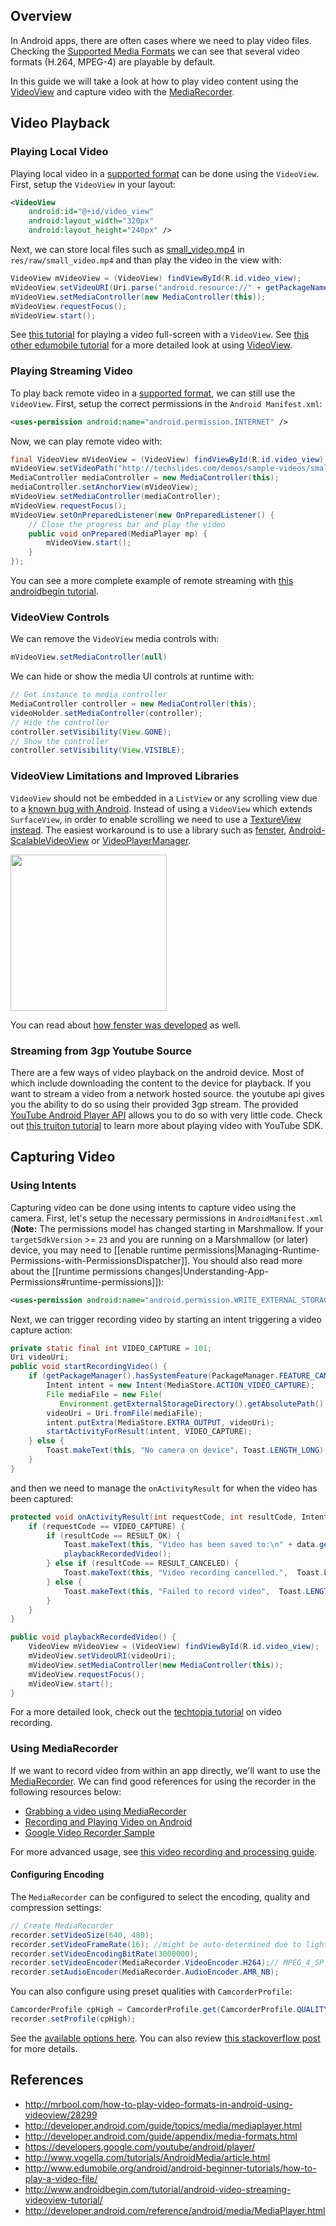 ## Overview

In Android apps, there are often cases where we need to play video files. Checking the [Supported Media Formats](http://developer.android.com/guide/appendix/media-formats.html) we can see that several video formats (H.264, MPEG-4) are playable by default. 

In this guide we will take a look at how to play video content using the [VideoView](http://developer.android.com/reference/android/widget/VideoView.html) and capture video with the [MediaRecorder](http://developer.android.com/reference/android/media/MediaRecorder.html).

## Video Playback

### Playing Local Video

Playing local video in a [supported format](http://developer.android.com/guide/appendix/media-formats.html) can be done using the `VideoView`. First, setup the `VideoView` in your layout:

```xml
<VideoView
    android:id="@+id/video_view"
    android:layout_width="320px"
    android:layout_height="240px" />
```

Next, we can store local files such as [small_video.mp4](http://techslides.com/demos/sample-videos/small.mp4) in `res/raw/small_video.mp4` and than play the video in the view with:

```java
VideoView mVideoView = (VideoView) findViewById(R.id.video_view);
mVideoView.setVideoURI(Uri.parse("android.resource://" + getPackageName() +"/"+R.raw.small_video));
mVideoView.setMediaController(new MediaController(this));
mVideoView.requestFocus();
mVideoView.start();
```

See [this tutorial](https://mobiarch.wordpress.com/2014/02/18/showing-fullscreen-video-in-android/) for playing a video full-screen with a `VideoView`. See [this other edumobile tutorial](http://www.edumobile.org/android/android-beginner-tutorials/how-to-play-a-video-file/) for a more detailed look at using [VideoView](http://developer.android.com/reference/android/widget/VideoView.html).

### Playing Streaming Video

To play back remote video in a [supported format](http://developer.android.com/guide/appendix/media-formats.html), we can still use the `VideoView`. First, setup the correct permissions in the `Android Manifest.xml`:

```xml
<uses-permission android:name="android.permission.INTERNET" />
```

Now, we can play remote video with:

```java
final VideoView mVideoView = (VideoView) findViewById(R.id.video_view);
mVideoView.setVideoPath("http://techslides.com/demos/sample-videos/small.mp4");
MediaController mediaController = new MediaController(this);
mediaController.setAnchorView(mVideoView);
mVideoView.setMediaController(mediaController);
mVideoView.requestFocus();
mVideoView.setOnPreparedListener(new OnPreparedListener() {
    // Close the progress bar and play the video
    public void onPrepared(MediaPlayer mp) {
        mVideoView.start();
    }
});
```

You can see a more complete example of remote streaming with [this androidbegin tutorial](http://www.androidbegin.com/tutorial/android-video-streaming-videoview-tutorial/).

### VideoView Controls

We can remove the `VideoView` media controls with:

```java
mVideoView.setMediaController(null)
```

We can hide or show the media UI controls at runtime with:

```java
// Get instance to media controller
MediaController controller = new MediaController(this);
videoHolder.setMediaController(controller);
// Hide the controller
controller.setVisibility(View.GONE);
// Show the controller 
controller.setVisibility(View.VISIBLE);
```

### VideoView Limitations and Improved Libraries

`VideoView` should not be embedded in a `ListView` or any scrolling view due to a [known bug with Android](https://code.google.com/p/android/issues/detail?id=37229). Instead of using a `VideoView` which extends `SurfaceView`, in order to enable scrolling we need to use a [TextureView instead](https://github.com/dmytrodanylyk/dmytrodanylyk/blob/gh-pages/articles/surface-view-play-video.md). The easiest workaround is to use a library such as [fenster](https://github.com/malmstein/fenster), [Android-ScalableVideoView](https://github.com/yqritc/Android-ScalableVideoView) or [VideoPlayerManager](https://github.com/danylovolokh/VideoPlayerManager). 

<a href="https://github.com/malmstein/fenster"><img src="http://i.imgur.com/EFVEg0V.gif" width="250" /></a>

You can read about [how fenster was developed](http://www.malmstein.com/blog/2014/08/09/how-to-use-a-textureview-to-display-a-video-with-custom-media-player-controls/) as well. 

### Streaming from 3gp Youtube Source

There are a few ways of video playback on the android device. Most of which include downloading the content to the device for playback. If you want to stream a video from a network hosted source. the youtube api gives you the ability to do so using their provided 3gp stream. The provided [YouTube Android Player API](https://developers.google.com/youtube/android/player/) allows you to do so with very little code. Check out [this truiton tutorial](http://www.truiton.com/2013/08/android-youtube-api-tutorial/) to learn more about playing video with YouTube SDK.

## Capturing Video

### Using Intents

Capturing video can be done using intents to capture video using the camera. First, let's setup the necessary permissions in `AndroidManifest.xml` (**Note:** The permissions model has changed starting in Marshmallow. If your `targetSdkVersion` >= `23` and you are running on a Marshmallow (or later) device, you may need to [[enable runtime permissions|Managing-Runtime-Permissions-with-PermissionsDispatcher]]. You should also read more about the [[runtime permissions changes|Understanding-App-Permissions#runtime-permissions]]):

```xml
<uses-permission android:name="android.permission.WRITE_EXTERNAL_STORAGE" />
```

Next, we can trigger recording video by starting an intent triggering a video capture action:

```java
private static final int VIDEO_CAPTURE = 101;
Uri videoUri;
public void startRecordingVideo() {
    if (getPackageManager().hasSystemFeature(PackageManager.FEATURE_CAMERA_FRONT)) {
        Intent intent = new Intent(MediaStore.ACTION_VIDEO_CAPTURE);
        File mediaFile = new File(
           Environment.getExternalStorageDirectory().getAbsolutePath() + "/myvideo.mp4");
        videoUri = Uri.fromFile(mediaFile);
        intent.putExtra(MediaStore.EXTRA_OUTPUT, videoUri);
        startActivityForResult(intent, VIDEO_CAPTURE);
    } else {
        Toast.makeText(this, "No camera on device", Toast.LENGTH_LONG).show();
    }
}
```

and then we need to manage the `onActivityResult` for when the video has been captured:

```java
protected void onActivityResult(int requestCode, int resultCode, Intent data) {
    if (requestCode == VIDEO_CAPTURE) {
        if (resultCode == RESULT_OK) {
            Toast.makeText(this, "Video has been saved to:\n" + data.getData(), Toast.LENGTH_LONG).show();
            playbackRecordedVideo();
        } else if (resultCode == RESULT_CANCELED) {
            Toast.makeText(this, "Video recording cancelled.",  Toast.LENGTH_LONG).show();
        } else {
            Toast.makeText(this, "Failed to record video",  Toast.LENGTH_LONG).show();
        }
    }
}

public void playbackRecordedVideo() {
    VideoView mVideoView = (VideoView) findViewById(R.id.video_view);
    mVideoView.setVideoURI(videoUri);
    mVideoView.setMediaController(new MediaController(this));
    mVideoView.requestFocus();
    mVideoView.start();
}
```

For a more detailed look, check out the [techtopia tutorial](http://www.techotopia.com/index.php/Video_Recording_and_Image_Capture_on_Android_using_Camera_Intents#Calling_the_Video_Capture_Intent) on video recording.

### Using MediaRecorder

If we want to record video from within an app directly, we'll want to use the [MediaRecorder](http://developer.android.com/reference/android/media/MediaRecorder.html). We can find good references for using the recorder in the following resources below:

 * [Grabbing a video using MediaRecorder](https://androidcookbook.com/Recipe.seam;jsessionid=9ACF6480A5FD9DDFEDE7ED6CD35C97EF?recipeId=1375)
 * [Recording and Playing Video on Android](http://www.codeproject.com/Articles/107270/Recording-and-Playing-Video-on-Android)
 * [Google Video Recorder Sample](https://github.com/googlesamples/android-MediaRecorder)

For more advanced usage, see [this video recording and processing guide](http://andrey.chernih.me/2014/06/28/video-recording-and-processing-in-android/).

#### Configuring Encoding

The `MediaRecorder` can be configured to select the encoding, quality and compression settings:

```java
// Create MediaRecorder
recorder.setVideoSize(640, 480);
recorder.setVideoFrameRate(16); //might be auto-determined due to lighting
recorder.setVideoEncodingBitRate(3000000);
recorder.setVideoEncoder(MediaRecorder.VideoEncoder.H264);// MPEG_4_SP
recorder.setAudioEncoder(MediaRecorder.AudioEncoder.AMR_NB);
```

You can also configure using preset qualities with `CamcorderProfile`:

```java
CamcorderProfile cpHigh = CamcorderProfile.get(CamcorderProfile.QUALITY_HIGH);
recorder.setProfile(cpHigh);
```

See the [available options here](http://developer.android.com/reference/android/media/CamcorderProfile.html#constants). You can also review [this stackoverflow post](http://stackoverflow.com/a/14581125) for more details.

## References

* <http://mrbool.com/how-to-play-video-formats-in-android-using-videoview/28299>
* <http://developer.android.com/guide/topics/media/mediaplayer.html>
* <http://developer.android.com/guide/appendix/media-formats.html>
* <https://developers.google.com/youtube/android/player/>
* <http://www.vogella.com/tutorials/AndroidMedia/article.html>
* <http://www.edumobile.org/android/android-beginner-tutorials/how-to-play-a-video-file/>
* <http://www.androidbegin.com/tutorial/android-video-streaming-videoview-tutorial/>
* <http://developer.android.com/reference/android/media/MediaPlayer.html>